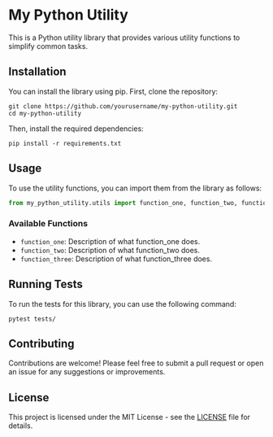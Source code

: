 # My Python Utility

This is a Python utility library that provides various utility functions to simplify common tasks.

## Installation

You can install the library using pip. First, clone the repository:

```
git clone https://github.com/yourusername/my-python-utility.git
cd my-python-utility
```

Then, install the required dependencies:

```
pip install -r requirements.txt
```

## Usage

To use the utility functions, you can import them from the library as follows:

```python
from my_python_utility.utils import function_one, function_two, function_three
```

### Available Functions

- `function_one`: Description of what function_one does.
- `function_two`: Description of what function_two does.
- `function_three`: Description of what function_three does.

## Running Tests

To run the tests for this library, you can use the following command:

```
pytest tests/
```

## Contributing

Contributions are welcome! Please feel free to submit a pull request or open an issue for any suggestions or improvements.

## License

This project is licensed under the MIT License - see the [LICENSE](LICENSE) file for details.